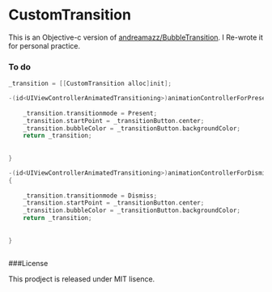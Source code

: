 # CustomTransition


This is an Objective-c version of [andreamazz/BubbleTransition](https://github.com/andreamazz/BubbleTransition).
I Re-wrote it for personal practice.


### To do

```objective-c
_transition = [[CustomTransition alloc]init];
```

```objective-c
-(id<UIViewControllerAnimatedTransitioning>)animationControllerForPresentedController:(UIViewController *)presented presentingController:(UIViewController *)presenting sourceController:(UIViewController *)source{
    
    _transition.transitionmode = Present;
    _transition.startPoint = _transitionButton.center;
    _transition.bubbleColor = _transitionButton.backgroundColor;
    return _transition;
    
    
}

-(id<UIViewControllerAnimatedTransitioning>)animationControllerForDismissedController:(UIViewController *)dismissed
{
    
    _transition.transitionmode = Dismiss;
    _transition.startPoint = _transitionButton.center;
    _transition.bubbleColor = _transitionButton.backgroundColor;
    return _transition;
    
    
}



```
###License

This prodject is released under MIT lisence.
